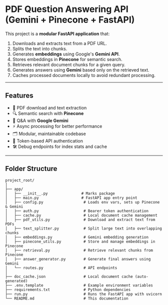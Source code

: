 # PDF Question Answering API (Gemini + Pinecone + FastAPI)

This project is a **modular FastAPI application** that:
1. Downloads and extracts text from a PDF URL.
2. Splits the text into chunks.
3. Generates **embeddings** using Google's **Gemini API**.
4. Stores embeddings in **Pinecone** for semantic search.
5. Retrieves relevant document chunks for a given query.
6. Generates answers using **Gemini** based only on the retrieved text.
7. Caches processed documents locally to avoid redundant processing.

---

## **Features**
- 📄 PDF download and text extraction
- 🔍 Semantic search with **Pinecone**
- 🤖 Q&A with **Google Gemini**
- ⚡ Async processing for better performance
- 🗂 Modular, maintainable codebase
- 🔑 Token-based API authentication
- 🛠 Debug endpoints for index stats and cache

---

## **Folder Structure**
```plaintext
project_root/
│
├── app/
│   ├── __init__.py               # Marks package
│   ├── main.py                   # FastAPI app entry point
│   ├── config.py                  # Loads env vars, sets up Pinecone & Gemini
│   ├── auth.py                    # Bearer token authentication
│   ├── cache.py                   # Local document cache management
│   ├── pdf_utils.py               # Download and extract text from PDFs
│   ├── text_splitter.py           # Split large text into overlapping chunks
│   ├── embeddings.py              # Gemini embedding generation
│   ├── pinecone_utils.py          # Store and manage embeddings in Pinecone
│   ├── retrieval.py               # Retrieve relevant chunks from Pinecone
│   ├── answer_generator.py        # Generate final answers using Gemini
│   └── routes.py                  # API endpoints
│
├── doc_cache.json                 # Local document cache (auto-generated)
├── .env.template                  # Example environment variables
├── requirements.txt               # Python dependencies
├── run.py                         # Runs the FastAPI app with uvicorn
└── README.md                      # This documentation
